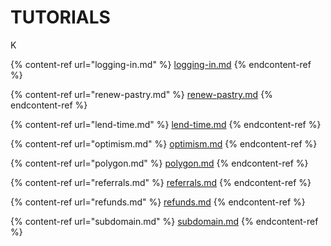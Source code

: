 # TUTORIALS

K

{% content-ref url="logging-in.md" %}
[logging-in.md](logging-in.md)
{% endcontent-ref %}

{% content-ref url="renew-pastry.md" %}
[renew-pastry.md](renew-pastry.md)
{% endcontent-ref %}

{% content-ref url="lend-time.md" %}
[lend-time.md](lend-time.md)
{% endcontent-ref %}

{% content-ref url="optimism.md" %}
[optimism.md](optimism.md)
{% endcontent-ref %}

{% content-ref url="polygon.md" %}
[polygon.md](polygon.md)
{% endcontent-ref %}

{% content-ref url="referrals.md" %}
[referrals.md](referrals.md)
{% endcontent-ref %}

{% content-ref url="refunds.md" %}
[refunds.md](refunds.md)
{% endcontent-ref %}

{% content-ref url="subdomain.md" %}
[subdomain.md](subdomain.md)
{% endcontent-ref %}

